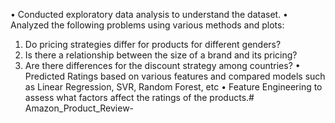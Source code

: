 
• Conducted exploratory data analysis to understand the dataset.
• Analyzed the following problems using various methods and plots:
1. Do pricing strategies differ for products for different genders?
2. Is there a relationship between the size of a brand and its pricing?
3. Are there differences for the discount strategy among countries?
• Predicted Ratings based on various features and compared models such as Linear Regression, SVR, Random Forest, etc
• Feature Engineering to assess what factors affect the ratings of the products.# Amazon_Product_Review-

